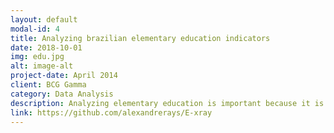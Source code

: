 ```yaml
---
layout: default
modal-id: 4
title: Analyzing brazilian elementary education indicators
date: 2018-10-01
img: edu.jpg
alt: image-alt
project-date: April 2014
client: BCG Gamma
category: Data Analysis
description: Analyzing elementary education is important because it is the foundation of a child's education and sets the stage for their future academic and personal development. By understanding the quality of elementary education, it is possible to identify areas of strength and areas that need improvement. This information can then be used to make informed decisions about how to allocate resources, develop curriculum, and train teachers. Additionally, analyzing elementary education can provide insight into patterns of educational achievement and disparities among different student populations, which can help to identify and address systemic inequalities in the education system. Furthermore, studies have shown that children who receive a good quality of education at an early age tend to perform better academically, have better social and emotional well-being, and are more likely to graduate from high school and attend post-secondary education.
link: https://github.com/alexandrerays/E-xray
---
```

